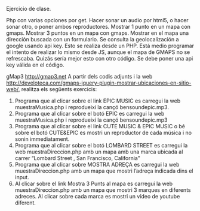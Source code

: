 Ejercicio de clase.

Php con varias opciones por get. 
Hacer sonar un audio por html5, o hacer sonar otro, o poner ambos reproductores.
Mostrar 1 punto en un mapa con gmaps.
Mostrar 3 puntos en un mapa con gmaps.
Mostrar en el mapa una dirección buscada con un formulario.
Se consulta la geolocalización a google usando api key. Esto se realiza desde un PHP.
Está medio programar el intento de realizar lo mismo desde JS, aunque el mapa de GMAPS no se refrescaba. Quizás sería mejor esto con otro código.
Se debe poner una api key válida en el código.

gMap3 http://gmap3.net
A partir dels codis adjunts i la web http://develoteca.com/gmaps-jquery-plugin-mostrar-ubicaciones-en-sitio-web/, realitza els següents exercicis:
1. Programa que al clicar sobre el link EPIC MUSIC es carregui la web muestraMusica.php i reprodueixi la cançó bensoundepic.mp3.
2. Programa que al clicar sobre el botó EPIC es carregui la web muestraMusica.php i reprodueixi la cançó  bensoundepic.mp3
3. Programa que al clicar sobre el link CUTE MUSIC & EPIC MUSIC  o bé sobre el botó  CUTE&EPIC es mostri un reproductor de cada música i no sonin immediatament.
4. Programa que al clicar sobre el  botó LOMBARD STREET es carregui la web muestraDireccion.php amb un mapa amb una marca ubicada al carrer “Lombard Street , San Francisco, California” 
5. Programa que al clicar sobre MOSTRA ADREÇA  es carregui la web muestraDireccion.php amb un mapa que mostri l’adreça indicada dins el input.
6. Al clicar sobre el link Mostra 3 Punts al mapa es carregui la web muestraDireccion.php amb un mapa que mostri 3 marques en diferents adreces. Al clicar sobre cada marca es mostri un vídeo de youtube diferent.

